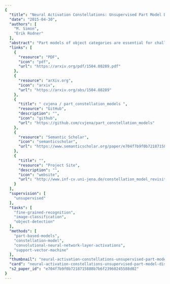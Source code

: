 ```yaml
---
{
  "title": "Neural Activation Constellations: Unsupervised Part Model Discovery with Convolutional Networks",
  "date": "2015-04-30",
  "authors": [
    "M. Simon",
    "Erik Rodner"
  ],
  "abstract": "Part models of object categories are essential for challenging recognition tasks, where differences in categories are subtle and only reflected in appearances of small parts of the object. We present an approach that is able to learn part models in a completely unsupervised manner, without part annotations and even without given bounding boxes during learning. The key idea is to find constellations of neural activation patterns computed using convolutional neural networks. In our experiments, we outperform existing approaches for fine-grained recognition on the CUB200-2011, Oxford PETS, and Oxford Flowers dataset in case no part or bounding box annotations are available and achieve state-of-the-art performance for the Stanford Dog dataset. We also show the benefits of neural constellation models as a data augmentation technique for fine-tuning. Furthermore, our paper unites the areas of generic and fine-grained classification, since our approach is suitable for both scenarios.",
  "links": [
    {
      "resource": "PDF",
      "icon": "pdf",
      "url": "https://arxiv.org/pdf/1504.08289.pdf"
    },
    {
      "resource": "arXiv.org",
      "icon": "arxiv",
      "url": "https://arxiv.org/abs/1504.08289"
    },
    {
      "title": " cvjena / part_constellation_models ",
      "resource": "GitHub",
      "description": "",
      "icon": "github",
      "url": "https://github.com/cvjena/part_constellation_models"
    },
    {
      "resource": "Semantic Scholar",
      "icon": "semanticscholar",
      "url": "https://www.semanticscholar.org/paper/e704f7b9f0b7218715888b7b6f23960245588d02"
    },
    {
      "title": "",
      "resource": "Project Site",
      "description": "",
      "icon": "website",
      "url": "http://www.inf-cv.uni-jena.de/constellation_model_revisited"
    }
  ],
  "supervision": [
    "unsupervised"
  ],
  "tasks": [
    "fine-grained-recognition",
    "image-classification",
    "object-detection"
  ],
  "methods": [
    "part-based-models",
    "constellation-model",
    "convolutional-neural-network-layer-activations",
    "support-vector-machine"
  ],
  "thumbnail": "neural-activation-constellations-unsupervised-part-model-discovery-with-convolutional-networks-thumb.jpg",
  "card": "neural-activation-constellations-unsupervised-part-model-discovery-with-convolutional-networks-card.jpg",
  "s2_paper_id": "e704f7b9f0b7218715888b7b6f23960245588d02"
}
---
```


